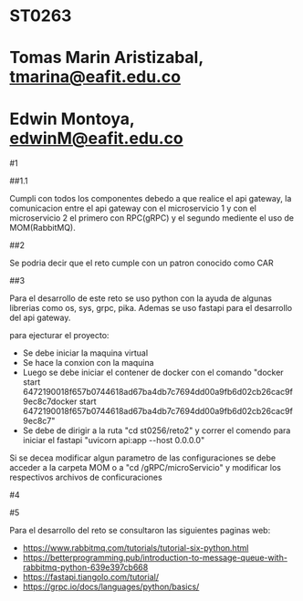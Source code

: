 # ST0263
# Tomas Marin Aristizabal, tmarina@eafit.edu.co
# Edwin Montoya, edwinM@eafit.edu.co

#1

##1.1

Cumpli con todos los componentes debedo a que realice el api gateway, la comunicacion entre el api gateway con el microservicio 1 y con el microservicio 2 
el primero con RPC(gRPC) y el segundo mediente el uso de MOM(RabbitMQ).

##2

Se podria decir que el reto cumple con un patron conocido como CAR

##3

Para el desarrollo de este reto se uso python con la ayuda de algunas librerias como os, sys, grpc, pika.
Ademas se uso fastapi para el desarrollo del api gateway.

para ejecturar el proyecto:

* Se debe iniciar la maquina virtual
* Se hace la conxion con la maquina
* Luego se debe iniciar el contener de docker con el comando "docker start 6472190018f657b0744618ad67ba4db7c7694dd00a9fb6d02cb26cac9f9ec8c7docker start 6472190018f657b0744618ad67ba4db7c7694dd00a9fb6d02cb26cac9f9ec8c7"
* Se debe de dirigir a la ruta "cd st0256/reto2" y correr el comendo para iniciar el fastapi "uvicorn api:app --host 0.0.0.0"

Si se decea modificar algun parametro de las configuraciones se debe acceder a la carpeta MOM o a "cd /gRPC/microServicio" y modificar los respectivos archivos
de conficuraciones


#4

#5

Para el desarrollo del reto se consultaron las siguientes paginas web:
* https://www.rabbitmq.com/tutorials/tutorial-six-python.html
* https://betterprogramming.pub/introduction-to-message-queue-with-rabbitmq-python-639e397cb668
* https://fastapi.tiangolo.com/tutorial/
* https://grpc.io/docs/languages/python/basics/
